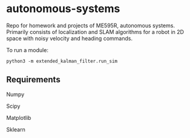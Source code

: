 # autonomous-systems
Repo for homework and projects of ME595R, autonomous systems. Primarily consists of localization and SLAM algorithms for a robot in 2D space with noisy velocity and heading commands.

To run a module:

``python3 -m extended_kalman_filter.run_sim``

## Requirements
Numpy

Scipy

Matplotlib

Sklearn
